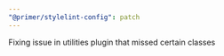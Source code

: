 ```yaml
---
"@primer/stylelint-config": patch
---
```


Fixing issue in utilities plugin that missed certain classes
